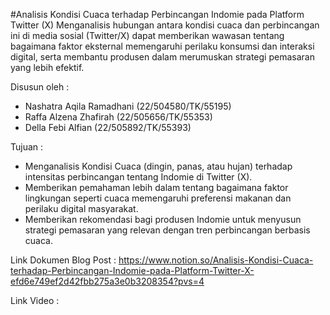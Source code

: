 #Analisis Kondisi Cuaca terhadap Perbincangan Indomie pada Platform Twitter (X)
Menganalisis hubungan antara kondisi cuaca dan perbincangan ini di media sosial (Twitter/X) dapat memberikan wawasan tentang bagaimana faktor eksternal memengaruhi perilaku konsumsi dan interaksi digital, serta membantu produsen dalam merumuskan strategi pemasaran yang lebih efektif.

Disusun oleh :
- Nashatra Aqila Ramadhani       (22/504580/TK/55195) <br>
- Raffa Alzena Zhafirah          (22/505656/TK/55353) <br>
- Della Febi Alfian              (22/505892/TK/55393) <br>

Tujuan :
- Menganalisis Kondisi Cuaca (dingin, panas, atau hujan) terhadap intensitas perbincangan tentang Indomie di Twitter (X). <br>
- Memberikan pemahaman lebih dalam tentang bagaimana faktor lingkungan seperti cuaca memengaruhi preferensi makanan dan perilaku digital masyarakat. <br>
- Memberikan rekomendasi bagi produsen Indomie untuk menyusun strategi pemasaran yang relevan dengan tren perbincangan berbasis cuaca. <br>

Link Dokumen Blog Post : https://www.notion.so/Analisis-Kondisi-Cuaca-terhadap-Perbincangan-Indomie-pada-Platform-Twitter-X-efd6e749ef2d42fbb275a3e0b3208354?pvs=4

Link Video : 

